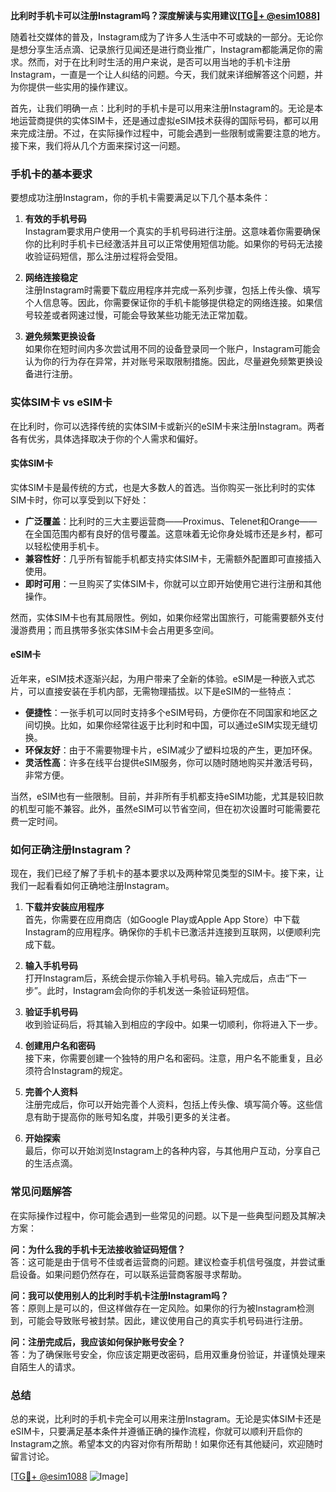 **比利时手机卡可以注册Instagram吗？深度解读与实用建议[[TG💪+ @esim1088](https://t.me/s/esim1088)]**

随着社交媒体的普及，Instagram成为了许多人生活中不可或缺的一部分。无论你是想分享生活点滴、记录旅行见闻还是进行商业推广，Instagram都能满足你的需求。然而，对于在比利时生活的用户来说，是否可以用当地的手机卡注册Instagram，一直是一个让人纠结的问题。今天，我们就来详细解答这个问题，并为你提供一些实用的操作建议。

首先，让我们明确一点：比利时的手机卡是可以用来注册Instagram的。无论是本地运营商提供的实体SIM卡，还是通过虚拟eSIM技术获得的国际号码，都可以用来完成注册。不过，在实际操作过程中，可能会遇到一些限制或需要注意的地方。接下来，我们将从几个方面来探讨这一问题。

### 手机卡的基本要求

要想成功注册Instagram，你的手机卡需要满足以下几个基本条件：

1. **有效的手机号码**  
   Instagram要求用户使用一个真实的手机号码进行注册。这意味着你需要确保你的比利时手机卡已经激活并且可以正常使用短信功能。如果你的号码无法接收验证码短信，那么注册过程将会受阻。

2. **网络连接稳定**  
   注册Instagram时需要下载应用程序并完成一系列步骤，包括上传头像、填写个人信息等。因此，你需要保证你的手机卡能够提供稳定的网络连接。如果信号较差或者网速过慢，可能会导致某些功能无法正常加载。

3. **避免频繁更换设备**  
   如果你在短时间内多次尝试用不同的设备登录同一个账户，Instagram可能会认为你的行为存在异常，并对账号采取限制措施。因此，尽量避免频繁更换设备进行注册。

### 实体SIM卡 vs eSIM卡

在比利时，你可以选择传统的实体SIM卡或新兴的eSIM卡来注册Instagram。两者各有优劣，具体选择取决于你的个人需求和偏好。

#### 实体SIM卡

实体SIM卡是最传统的方式，也是大多数人的首选。当你购买一张比利时的实体SIM卡时，你可以享受到以下好处：

- **广泛覆盖**：比利时的三大主要运营商——Proximus、Telenet和Orange——在全国范围内都有良好的信号覆盖。这意味着无论你身处城市还是乡村，都可以轻松使用手机卡。
- **兼容性好**：几乎所有智能手机都支持实体SIM卡，无需额外配置即可直接插入使用。
- **即时可用**：一旦购买了实体SIM卡，你就可以立即开始使用它进行注册和其他操作。

然而，实体SIM卡也有其局限性。例如，如果你经常出国旅行，可能需要额外支付漫游费用；而且携带多张实体SIM卡会占用更多空间。

#### eSIM卡

近年来，eSIM技术逐渐兴起，为用户带来了全新的体验。eSIM是一种嵌入式芯片，可以直接安装在手机内部，无需物理插拔。以下是eSIM的一些特点：

- **便捷性**：一张手机可以同时支持多个eSIM号码，方便你在不同国家和地区之间切换。比如，如果你经常往返于比利时和中国，可以通过eSIM实现无缝切换。
- **环保友好**：由于不需要物理卡片，eSIM减少了塑料垃圾的产生，更加环保。
- **灵活性高**：许多在线平台提供eSIM服务，你可以随时随地购买并激活号码，非常方便。

当然，eSIM也有一些限制。目前，并非所有手机都支持eSIM功能，尤其是较旧款的机型可能不兼容。此外，虽然eSIM可以节省空间，但在初次设置时可能需要花费一定时间。

### 如何正确注册Instagram？

现在，我们已经了解了手机卡的基本要求以及两种常见类型的SIM卡。接下来，让我们一起看看如何正确地注册Instagram。

1. **下载并安装应用程序**  
   首先，你需要在应用商店（如Google Play或Apple App Store）中下载Instagram的应用程序。确保你的手机卡已激活并连接到互联网，以便顺利完成下载。

2. **输入手机号码**  
   打开Instagram后，系统会提示你输入手机号码。输入完成后，点击“下一步”。此时，Instagram会向你的手机发送一条验证码短信。

3. **验证手机号码**  
   收到验证码后，将其输入到相应的字段中。如果一切顺利，你将进入下一步。

4. **创建用户名和密码**  
   接下来，你需要创建一个独特的用户名和密码。注意，用户名不能重复，且必须符合Instagram的规定。

5. **完善个人资料**  
   注册完成后，你可以开始完善个人资料，包括上传头像、填写简介等。这些信息有助于提高你的账号知名度，并吸引更多的关注者。

6. **开始探索**  
   最后，你可以开始浏览Instagram上的各种内容，与其他用户互动，分享自己的生活点滴。

### 常见问题解答

在实际操作过程中，你可能会遇到一些常见的问题。以下是一些典型问题及其解决方案：

**问：为什么我的手机卡无法接收验证码短信？**  
答：这可能是由于信号不佳或者运营商的问题。建议检查手机信号强度，并尝试重启设备。如果问题仍然存在，可以联系运营商客服寻求帮助。

**问：我可以使用别人的比利时手机卡注册Instagram吗？**  
答：原则上是可以的，但这样做存在一定风险。如果你的行为被Instagram检测到，可能会导致账号被封禁。因此，建议使用自己的真实手机号码进行注册。

**问：注册完成后，我应该如何保护账号安全？**  
答：为了确保账号安全，你应该定期更改密码，启用双重身份验证，并谨慎处理来自陌生人的请求。

### 总结

总的来说，比利时的手机卡完全可以用来注册Instagram。无论是实体SIM卡还是eSIM卡，只要满足基本条件并遵循正确的操作流程，你就可以顺利开启你的Instagram之旅。希望本文的内容对你有所帮助！如果你还有其他疑问，欢迎随时留言讨论。

[[TG💪+ @esim1088](https://t.me/s/esim1088) ![Image](https://i.postimg.cc/4NQfJmqS/Snipaste-2025-05-13-00-14-12.png)]
